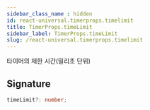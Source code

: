 ```yaml
---
sidebar_class_name : hidden
id: react-universal.timerprops.timelimit
title: TimerProps.timeLimit
sidebar_label: TimerProps.timeLimit
slug: /react-universal.timerprops.timelimit
---
```






타이머의 제한 시간(밀리초 단위)

## Signature

```typescript
timeLimit?: number;
```
